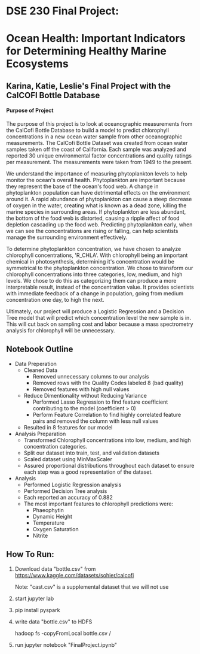 # DSE 230 Final Project: 
# Ocean Health: Important Indicators for Determining Healthy Marine Ecosystems
## Karina, Katie, Leslie's Final Project with the CalCOFI Bottle Database

#### Purpose of Project
The purpose of this project is to look at oceanographic measurements from the CalCofi Bottle Database to build a model to predict chlorophyll concentrations in a new ocean water sample from other oceanographic measurements. The CalCofi Bottle Dataset was created from ocean water samples taken off the coast of California. Each sample was analyzed and reported 30 unique environmental factor concentrations and quality ratings per measurement. The measurements were taken from 1949 to the present. 

We understand the importance of measuring phytoplankton levels to help monitor the ocean's overall health. Phytoplankton are important because they represent the base of the ocean's food web. A change in phytoplankton population can have detrimental effects on the environment around it. A rapid abundance of phytoplankton can cause a steep decrease of oxygen in the water, creating what is known as a dead zone, killing the marine species in surrounding areas. If phytoplankton are less abundant, the bottom of the food web is distorted, causing a ripple affect of food depletion cascading up the food web. Predicting phytoplankton early, when we can see the concentrations are rising or falling, can help scientists manage the surrounding environment effectively.

To determine phytoplankton concentration, we have chosen to analyze chlorophyll concentrations, 'R_CHLA'. With chlorophyll being an important chemical in photosynthesis, determining it's concentration would be symmetrical to the phytoplankton concentration. We chose to transform our chlorophyll concentrations into three categories, low, medium, and high levels. We chose to do this as categorizing them can produce a more interpretable result, instead of the concentration value. It provides scientists with immediate feedback of a change in population, going from medium concentration one day, to high the next. 

Ultimately, our project will produce a Logistic Regression and a Decision Tree model that will predict which concentration level the new sample is in. This will cut back on sampling cost and labor because a mass spectrometry analysis for chlorophyll will be unnecessary. 


## Notebook Outline

- Data Preperation
	- Cleaned Data
		- Removed unnecessary columns to our analysis
		- Removed rows with the Quality Codes labeled 8 (bad quality)
		- Removed features with high null values
	- Reduce Dimentionality without Reducing Variance	
		- Performed Lasso Regression to find feature coefficient contributing to the model (coefficient > 0)
		- Perform Feature Correlation to find highly correlated feature pairs and removed the column with less null values 
	- Resulted in 8 features for our model
- Analysis Preparation
	- Transformed Chlorophyll concentrations into low, medium, and high concentration categories. 
	- Split our dataset into train, test, and validation datasets
	- Scaled dataset using MinMaxScaler
	- Assured proportional distributions throughout each dataset to ensure each step was a good representation of the dataset. 
- Analysis
	- Performed Logistic Regression analysis
	- Performed Decision Tree analysis
	- Each reported an accuracy of 0.882
	- The most important features to chlorophyll predictions were: 
		- Phaeophytin
		- Dynamic Height
		- Temperature
		- Oxygen Saturation
		- Nitrite


## How To Run:
1. Download data "bottle.csv" from https://www.kaggle.com/datasets/sohier/calcofi
    
	Note: "cast.csv" is a supplemental dataset that we will not use
2. start jupyter lab
3. pip install pyspark
4. write data "bottle.csv" to HDFS 

	hadoop fs -copyFromLocal bottle.csv /
5. run jupyter notebook "FinalProject.ipynb"

